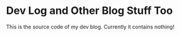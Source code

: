 # Dev Log and Other Blog Stuff Too

This is the source code of my dev blog. Currently it contains nothing!
